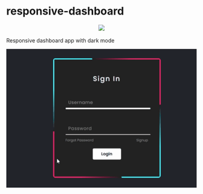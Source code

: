 # responsive-dashboard

<p align="center">
   <img src="http://img.shields.io/static/v1?label=STATUS&message=UNDER%20DEVELOPMENT&color=green&style=for-the-badge" #vitrinedev/>
</p>

<p align="justify">

Responsive dashboard app with dark mode

![Page layout](https://github.com/dexter2k8/animated-login-form/blob/main/assets/page.gif)

</p>
